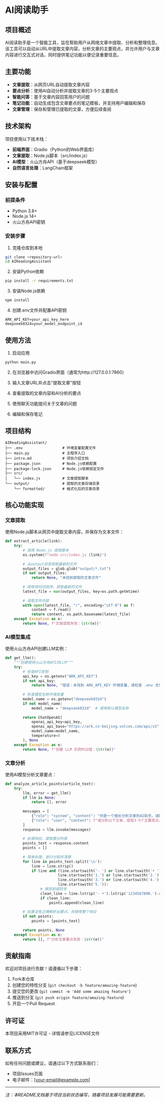 


          
# AI阅读助手

## 项目概述

AI阅读助手是一个智能工具，旨在帮助用户从网络文章中提取、分析和整理信息。该工具可以自动从URL中提取文章内容，分析文章的主要观点，并允许用户与文章内容进行交互式对话，同时提供笔记功能以便记录重要信息。

## 主要功能

- **文章提取**：从网页URL自动提取文章内容
- **要点分析**：使用AI自动分析并提取文章的3-5个主要观点
- **智能问答**：基于文章内容回答用户的问题
- **笔记功能**：自动生成包含文章要点的笔记模板，并支持用户编辑和保存
- **文章管理**：保存和管理已提取的文章，方便后续查阅

## 技术架构

项目使用以下技术栈：

- **前端界面**：Gradio（Python的Web界面库）
- **文章提取**：Node.js脚本（src/index.js）
- **AI模型**：火山方舟API（基于deepseek模型）
- **自然语言处理**：LangChain框架

## 安装与配置

### 前提条件

- Python 3.8+
- Node.js 14+
- 火山方舟API密钥

### 安装步骤

1. 克隆仓库到本地

```bash
git clone <repository-url>
cd AIReadingAssistant
```

2. 安装Python依赖

```bash
pip install -r requirements.txt
```

3. 安装Node.js依赖

```bash
npm install
```

4. 创建.env文件并配置API密钥

```
ARK_API_KEY=your_api_key_here
deepseek0324=your_model_endpoint_id
```

## 使用方法

1. 启动应用

```bash
python main.py
```

2. 在浏览器中访问Gradio界面（通常为http://127.0.0.1:7860）

3. 输入文章URL并点击"提取文章"按钮

4. 查看提取的文章内容和AI分析的要点

5. 使用聊天功能提问关于文章的问题

6. 编辑和保存笔记

## 项目结构

```
AIReadingAssistant/
├── .env                  # 环境变量配置文件
├── main.py               # 主程序入口
├── intro.md              # 项目介绍文档
├── package.json          # Node.js依赖配置
├── package-lock.json     # Node.js依赖锁定文件
├── src/
│   └── index.js          # 文章提取脚本
└── output/               # 提取的文章存储目录
    └── formatted/        # 格式化后的文章目录
```

## 核心功能实现

### 文章提取

使用Node.js脚本从网页中提取文章内容，并保存为文本文件：

```python
def extract_article(link):
    try:
        # 调用 Node.js 提取脚本
        os.system(f"node src/index.js {link}")
        
        # 从output目录获取最新的文件
        output_files = glob.glob("output/*.txt")
        if not output_files:
            return None, "未找到提取的文章文件"
            
        # 按修改时间排序，获取最新的文件
        latest_file = max(output_files, key=os.path.getmtime)
        
        # 读取文件内容
        with open(latest_file, "r", encoding="utf-8") as f:
            content = f.read()
            return content, os.path.basename(latest_file)
    except Exception as e:
        return None, f"文章提取失败：{str(e)}"
```

### AI模型集成

使用火山方舟API创建LLM实例：

```python
def get_llm():
    """创建使用火山方舟API的LLM"""
    try:
        # 检查API密钥
        api_key = os.getenv("ARK_API_KEY")
        if not api_key:
            return None, "错误：未找到 ARK_API_KEY 环境变量，请检查 .env 文件"
        
        # 检查模型名称环境变量
        model_name = os.getenv("deepseek0324")
        if not model_name:
            model_name = "deepseek0324"  # 使用默认模型名称
        
        return ChatOpenAI(
            openai_api_key=api_key, 
            openai_api_base="https://ark.cn-beijing.volces.com/api/v3",
            model_name=model_name,
            temperature=0
        ), None
    except Exception as e:
        return None, f"创建 LLM 实例时出错：{str(e)}"
```

### 文章分析

使用AI模型分析文章要点：

```python
def analyze_article_points(article_text):
    try:
        llm, error = get_llm()
        if llm is None:
            return [], error
        
        messages = [
            {"role": "system", "content": "你是一个擅长分析文章的AI助手。请提取文章的3个主要观点，并以简洁的方式呈现。"},
            {"role": "user", "content": f"请分析以下文章，提取3-5个主要观点，每个观点用一句话概括：\n\n{article_text}"}
        ]
        response = llm.invoke(messages)
        
        # 处理响应，提取要点列表
        points_text = response.content
        points = []
        
        # 简单处理，按行分割并清理
        for line in points_text.split('\n'):
            line = line.strip()
            if line and (line.startswith('- ') or line.startswith('• ') or 
                        line.startswith('1.') or line.startswith('2.') or 
                        line.startswith('3.') or line.startswith('4.') or 
                        line.startswith('5.')):
                # 移除前缀符号
                clean_line = line.lstrip('- •').lstrip('1234567890.').strip()
                if clean_line:
                    points.append(clean_line)
        
        # 如果没有正确解析出要点，则使用整个响应
        if not points:
            points = [points_text]
            
        return points, None
    except Exception as e:
        return [], f"分析文章要点失败：{str(e)}"
```

## 贡献指南

欢迎对项目进行贡献！请遵循以下步骤：

1. Fork本仓库
2. 创建您的特性分支 (`git checkout -b feature/amazing-feature`)
3. 提交您的更改 (`git commit -m 'Add some amazing feature'`)
4. 推送到分支 (`git push origin feature/amazing-feature`)
5. 开启一个Pull Request

## 许可证

本项目采用MIT许可证 - 详情请参见LICENSE文件

## 联系方式

如有任何问题或建议，请通过以下方式联系我们：

- 项目Issues页面
- 电子邮件：[your-email@example.com]

---

*注：本README文档基于项目当前状态编写，随着项目发展可能需要更新。*